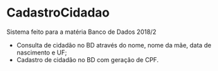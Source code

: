 # CadastroCidadao
Sistema feito para a matéria Banco de Dados 2018/2

- Consulta de cidadão no BD através do nome, nome da mãe, data de nascimento e UF;
- Cadastro de cidadão no BD com geração de CPF.
